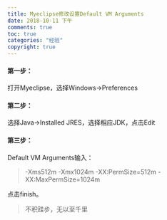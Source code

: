 ```yaml
---
title: Myeclipse修改设置Default VM Arguments
date: 2018-10-11 下午
comments: true
toc: true
categories: "经验" 
copyright: true
---
```

#### 第一步：
打开Myeclipse，选择Windows->Preferences
#### 第二步：
选择Java->Installed JRES，选择相应JDK，点击Edit
#### 第三步：
Default VM Arguments输入：
>-Xms512m -Xmx1024m -XX:PermSize=512m -XX:MaxPermSize=1024m

点击finish。



>不积跬步，无以至千里